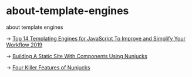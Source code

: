 # about-template-engines
about template engines

-> <a href="https://colorlib.com/wp/top-templating-engines-for-javascript/">Top 14 Templating Engines for JavaScript To Improve and Simplify Your Workflow 2019</a>

-> <a href="https://www.smashingmagazine.com/2018/03/static-site-with-nunjucks/">Building A Static Site With Components Using Nunjucks</a>
  
-> <a href="https://css-tricks.com/killer-features-of-nunjucks/">Four Killer Features of Nunjucks </a>
